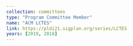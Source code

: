 ```yaml
---
collection: committees
type: "Program Committee Member"
name: "ACM LCTES"
link: https://pldi21.sigplan.org/series/LCTES
years: [2019, 2018]
---
```

